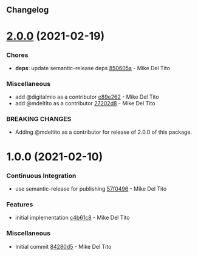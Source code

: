 ## Changelog

# [2.0.0](https://github.com/logdna/pino-logdna/compare/v1.0.0...v2.0.0) (2021-02-19)


### Chores

* **deps**: update semantic-release deps [850605a](https://github.com/logdna/pino-logdna/commit/850605a677597b5e00c0ce60344acda7fc46d20f) - Mike Del Tito


### Miscellaneous

* add @digitalmio as a contributor [c89e262](https://github.com/logdna/pino-logdna/commit/c89e26222e5bf177f7999507285ba030369a4e7c) - Mike Del Tito
* add @mdeltito as a contributor [27202d8](https://github.com/logdna/pino-logdna/commit/27202d84473340f6d23d891e1c494be772d82172) - Mike Del Tito


### **BREAKING CHANGES**

* Adding @mdeltito as a contributor for release of 2.0.0 of
this package.

# 1.0.0 (2021-02-10)


### Continuous Integration

* use semantic-release for publishing [57f0496](https://github.com/logdna/pino-logdna/commit/57f0496b0edd7d1bf18b6ae04b45b00a8078a83b) - Mike Del Tito


### Features

* initial implementation [c4b61c8](https://github.com/logdna/pino-logdna/commit/c4b61c855c916521872acab2576c6fe61bec02df) - Mike Del Tito


### Miscellaneous

* Initial commit [84280d5](https://github.com/logdna/pino-logdna/commit/84280d574587f688376af2a5d41c768242abd7b6) - Mike Del Tito
